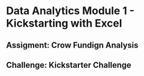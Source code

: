 # Data Analytics Module 1 - Kickstarting with Excel

## Assigment: Crow Fundign Analysis

## Challenge: Kickstarter Challenge
